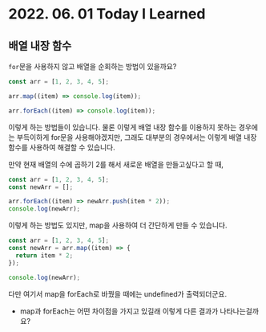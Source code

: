 # 2022. 06. 01 Today I Learned

## 배열 내장 함수

`for`문을 사용하지 않고 배열을 순회하는 방법이 있을까요?

```js
const arr = [1, 2, 3, 4, 5];

arr.map((item) => console.log(item));

arr.forEach((item) => console.log(item));
```

이렇게 하는 방법들이 있습니다. 물론 이렇게 배열 내장 함수를 이용하지 못하는 경우에는 부득이하게 for문을 사용해야겠지만, 그래도 대부분의 경우에서는 이렇게 배열 내장 함수를 사용하여 해결할 수 있습니다.

만약 현재 배열의 수에 곱하기 2를 해서 새로운 배열을 만들고싶다고 할 때,

```js
const arr = [1, 2, 3, 4, 5];
const newArr = [];

arr.forEach((item) => newArr.push(item * 2));
console.log(newArr);
```

이렇게 하는 방법도 있지만, map을 사용하여 더 간단하게 만들 수 있습니다.

```js
const arr = [1, 2, 3, 4, 5];
const newArr = arr.map((item) => {
  return item * 2;
});

console.log(newArr);
```

다만 여기서 map을 forEach로 바꿨을 때에는 undefined가 출력되더군요.

- map과 forEach는 어떤 차이점을 가지고 있길래 이렇게 다른 결과가 나타나는걸까요?
